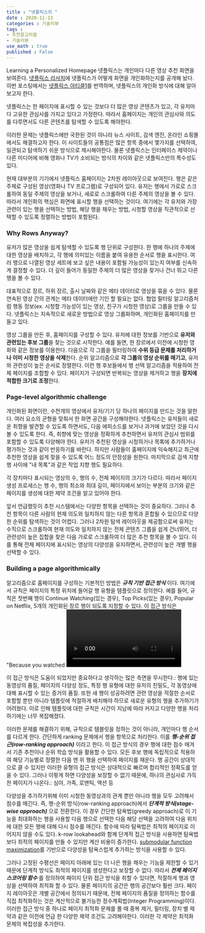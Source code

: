 ```yaml
---
title : "넷플릭스의 "
date : 2020-11-13
categories : 기술리뷰
tags :
- 추천알고리즘
- 기술리뷰
use_math : true
published : False
---
```

Learning a Personalized Homepage
넷플릭스는 개인마다 다른 영상 추천 화면을 보여준다. [넷플릭스 리서치]()에 넷플릭스가 어떻게 화면을 개인화하는지를 공개해 놨다. 이번 포스팅에서는 [넷플릭스 아티클1](https://netflixtechblog.com/learning-a-personalized-homepage-aa8ec670359a)를 번역하며, 넷플릭스의 개인화 방식에 대해 알아보고자 한다.

넷플릭스는 한 페이지에 표시할 수 있는 것보다 더 많은 영상 콘텐츠가 있고, 각 유저마다 고유한 관심사를 가지고 있다고 가정한다. 따라서 홈페이지는 개인의 관심사와 의도를 다루면서도 다른 콘텐츠를 탐색할 수 있도록 해야한다.

이러한 문제는 넷플릭스에만 국한된 것이 아니라 뉴스 사이트, 검색 엔진, 온라인 쇼핑몰에서도 해결하고자 한다. 이 사이트들의 공통점은 많은 항목 중에서 몇가지를 선택하여, 일관되고 탐색하기 쉬운 방식으로 제시해야한다. 물론 넷플릭스는 인터페이스 제약이나 다른 미디어에 비해 영화나 TV가 소비되는 방식의 차이와 같은 넷플릭스만의 특수성도 있다.

현재 대부분의 기기에서 넷플릭스 홈페이지는 2차원 레이아웃으로 보여진다. 행은 같은 주제로 구성된 영상(영화나 TV 프로그램)로 구성되어 있다. 유저는 행에서 가로로 스크롤하여 동일 주제의 영상을 보거나, 세로로 스크롤하여 다른 주제의 영상을 볼 수 있다. 따라서 개인화의 핵심은 화면에 표시할 행을 선택하는 것이다. 여기에는 각 유저와 가장 관련이 있는 행을 선택하는 방법, 해당 행을 채우는 방법, 시청할 영상을 직관적으로 선택할 수 있도록 정렬하는 방법이 포함된다.

### Why Rows Anyway?
유저가 많은 영상을 쉽게 탐색할 수 있도록 행 단위로 구성한다. 한 행에 하나의 주제에 대한 영상을 배치하고, 각 행에 의미있는 이름을 붙여 유용한 순서로 행을 표시한다. 여러 행으로 나열된 영상 세트에 보고 싶은 내용이 포함될 가능성이 있는지 여부를 신속하게 결정할 수 있다. 더 깊이 들어가 동일한 주제의 더 많은 영상을 찾거나 건너 뛰고 다른 행을 볼 수 있다.

대표적으로 장르, 하위 장르, 출시 날짜와 같은 메타 데이터로 영상을 묶을 수 있다. 물론 연속된 영상 간의 관계는 메타 데이터에만 기인 할 필요는 없다. 협업 필터링 알고리즘처럼 행동 정보(ex. 시청할 가능성이 있는 영상, 친구가 시청한 영상)로 그룹을 만들 수 있다. 넷플릭스는 지속적으로 새로운 방법으로 영상 그룹화하며, 개인화된 홈페이지를 만들고 있다.

영상 그룹을 만든 후, 홈페이지를 구성할 수 있다. 유저에 대한 정보를 기반으로 **유저와 관련있는 후보 그룹**을 찾는 것으로 시작한다. 예를 들면, 한 장르에서 이전에 시청한 영화와 같은 정보를 이용한다. 다음으로 각 그룹을 필터링하여 **수위 등급 문제를 처리하거나 이미 시청한 영상을 삭제**한다. 순위 알고리즘으로 **각 그룹의 영상 순위를 매기고**, 유저와 관련성이 높은 순서로 정렬한다. 이런 행 후보들에서 행 선택 알고리즘을 적용하여 전체 페이지를 조합할 수 있다. 페이지가 구성되면 반복되는 영상을 제거하고 행을 **장치에 적합한 크기로 조정**한다.

### Page-level algorithmic challenge
개인화된 화면이란, 수천개의 영상에서 유저/기기 당 하나의 페이지를 만드는 것을 말한다. 여러 요소의 균형을 맞춰서 한 화면 공간을 구성해야한다. 넷플릭스는 유저들이 새로운 취향을 발견할 수 있도록 하면서도, 다음 에피소드를 보거나 과거에 보았던 것을 다시 볼 수 있도록 한다. 즉, 취향에 맞는 영상을 정확하게 추천하면서 유저의 관심사 범위를 포함할 수 있도록 다양해야 한다. 유저가 추천된 영상을 시청하거나 목록에 추가하거나 평가하는 것과 같이 반응하기를 바란다. 하지만 사람들이 홈페이지에 익숙해지고 최근에 추천한 영상을 쉽게 찾을 수 있도록 어느 정도의 안정성을 원한다. 마지막으로 검색 지향 행 사이에 "내 목록"과 같은 작업 지향 행도 필요하다.

각 장치마다 표시되는 영상의 수, 행의 수, 전체 페이지의 크기가 다르다. 따라서 페이지 생성 프로세스는 행 수, 행의 최소와 최대 길이, 페이지에서 보이는 부분의 크기와 같은 페이지를 생성에 대한 제약 조건을 알고 있어야 한다. 
 
앞서 언급했듯이 추천 시스템에서는 다양한 항목을 선택하는 것이 중요하다. 그러나 추천 항목이 다른 사람의 현재 의도와 일치하지 않는 다른 항목과 혼합될 수 있으므로 다양한 순위를 탐색하는 것이 어렵다. 그러나 2차원 탐색 레이아웃을 제공함으로써 유저는 수직으로 스크롤하여 현재 의도와 일치하지 않는 전체 콘텐츠 그룹을 쉽게 건너뛰어, 더 관련성이 높은 집합을 찾은 다음 가로로 스크롤하여 더 많은 추천 항목을 볼 수 있다. 이를 통해 전체 페이지에 표시되는 영상의 다양성을 유지하면서, 관련성이 높은 개별 행을 선택할 수 있다.

### Building a page algorithmically
알고리즘으로 홈페이지를 구성하는 기본적인 방법은 _**규칙 기반 접근 방식**_ 이다. 여기에서 규칙은 페이지의 특정 위치에 들어갈 행 유형을 템플릿으로 정의한다. 예를 들어, 규칙은 첫번째 행이 Continue Watching(있는 경우), Top Picks(있는 경우), Popular on Netflix, 5개의 개인화된 장르 행이 되도록 지정할 수 있다. 이 접근 방식은 "Because you watched <video>" 행을 포함하고 알려진 장르 선호도를 기반으로 하는 장르 행을 포함하는 등 개인화된 방식으로 후보 행을 선택한다. 각 유형 내에서 특정 행을 선택하기 위해 간단한 휴리스틱한 방법과 샘플링이 사용된다. 모든 유저에 대해 행을 배치할 위치를 이해하기 위해 A/B테스트를 사용하여 이 템플릿을 발전시켰다.

이 접근 방식은 도움이 되었지만 중요하다고 생각하는 많은 측면을 무시한다.: 행에 있는 동영상의 품질, 페이지의 다양성 정도, 특정 행 유형에 대한 유저의 친밀도, 각 동영상에 대해 표시할 수 있는 증거의 품질. 또한 새 행이 성공하려면 관련 영상을 적절한 순서로 포함할 뿐만 아니라 템플릿에 적절하게 배치해야 하므로 새로운 유형의 행을 추가하기가 어려웠다. 이로 인해 템플릿에 대한 규칙은 시간이 지남에 따라 커지고 다양한 행을 처리하기에는 너무 복잡해졌다.

이러한 문제를 해결하기 위해, 규칙으로 템블릿을 정하는 것이 아니라, 개인마다 행 순서를 다르게 한다. 간단하게 ranking 문제에서 행을 항목으로 처리한다. 이를 _**행-순위 접근(row-ranking approach)**_ 이라고 한다. 이 접근 방식의 경우 행에 대한 점수 매겨서 기존 추천이나 순위 학습 방식을 활용할 수 있다. 모든 후보 행에 독립적으로 적용하여 해당 기능별로 정렬한 다음 맨 위 행을 선택하여 페이지를 채운다. 행 공간이 상대적으로 클 수 있지만 이러한 유형의 접근 방식은 상대적으로 빠르며 합리적인 정확도를 얻을 수 있다. 그러나 이렇게 하면 다양성을 보장할 수 없기 때문에, 하나의 관심사로 가득 찬 페이지가 나온다.: 심야, 가족, 로맨틱, 액션 등

다양성을 추가하기위해 이미 시청한 동영상과의 관계 뿐만 아니라 행을 모두 고려해서 점수를 매긴다. 즉, 행-순위 방식(row-ranking approach)에서 _**단계적 방식(stage-wise approach)**_ 으로 전환한다. 이 경우 간단한 탐욕법(greedy approach)로 이 기능을 최대화하는 행을 사용할 다음 행으로 선택한 다음 해당 선택을 고려하여 다음 위치에 대한 모든 행에 대해 다시 점수를 매긴다. 함수에 따라 탐욕법은 최적의 페이지로 이어지지 않을 수도 있다. k-row lookahead와 함께 단계적 접근 방식을 사용하면 탐욕법보다 최적의 페이지를 만들 수 있지만 계산 비용이 증가한다. [submodular function maximization](https://dl.acm.org/doi/10.1145/1498759.1498766)를 기반으로 다양성을 탐욕스럽게 추가하는 방식을 사용할 수 있다.

그러나 고정된 수평선은 페이지 아래에 있는 더 나은 행을 채우는 기능을 제한할 수 있기 때문에 단계적 방식도 최적의 페이지를 생성한다고 보장할 수 없다. 따라서 _**전체 페이지 스코어링 함수**_ 를 정의하여 페이지 단위 접근 방식을 취할 수 있다면, 적절하게 행과 영상을 선택하여 최적화 할 수 있다. 물론 페이지의 공간은 행의 공간보다 훨씬 크다. 페이지 레이아웃은 개별 공간에서 정의되기 때문에, 전체 페이지의 품질을 정의하는 함수를 직접 최적화하는 것은 계산적으로 불가능한 정수계획법(Integer Programming)이다.
이러한 접근 방식 중 하나로 페이지 최적화 문제를 풀 때 중복 제거, 필터링, 장치 별 제약과 같은 이전에 언급 한 다양한 제약 조건도 고려해야한다. 이러한 각 제약은 최적화 문제의 복잡성을 추가한다.
